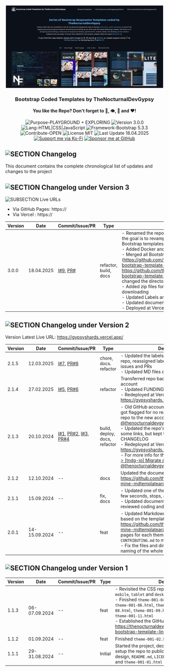 <p align="center"><img src="md_assets/preview-image.jpg" alt="Logo" width="500"></p>
<h3 align="center">Bootstrap Coded Templates by TheNocturnalDevGypsy</h3>
<p align="center"><strong>You like the Repo? Don't forget to 🌟, 👁️, 🔱 and ❤️!</strong></p>
<p align="center">
  <img src="https://img.shields.io/badge/Purpose-PLAYGROUND%20+%20EXPLORING-%2300416a?logoColor=white&labelColor=%2300416a&color=%2324292e&textColor=white" alt="Purpose-PLAYGROUND + EXPLORING"> <img src="https://img.shields.io/badge/Version-3.0.0-%2300416a?logoColor=white&labelColor=%2300416a&color=%2324292e&textColor=white" alt="Version 3.0.0"> <img src="https://img.shields.io/badge/Lang-HTML%20|%20CSS%20|%20JavaScript-%2300416a?logoColor=white&labelColor=%2300416a&color=%2324292e&textColor=white" alt="Lang-HTML|CSS|JavaScript"> <img src="https://img.shields.io/badge/Framework-Bootstrap%205.3.3-%2300416a?logoColor=white&labelColor=%2300416a&color=%2324292e&textColor=white" alt="Framework-Bootstrap 5.3.3"> <img src="https://img.shields.io/badge/Contribute-OPEN-%2300416a?logoColor=white&labelColor=%2300416a&color=%2324292e&textColor=white" alt="Contribute-OPEN"> <img src="https://img.shields.io/badge/License-MIT-%2300416a?logoColor=white&labelColor=%2300416a&color=%2324292e&textColor=white" alt="License MIT"> <img src="https://img.shields.io/badge/Last%20Update-18.04.2025-%2300416a?logoColor=white&labelColor=%2300416a&color=%2324292e&textColor=white" alt="Last Update 18.04.2025"> <a href="https://ko-fi.com/thenocturnaldevgypsy"><img src="https://img.shields.io/badge/Support%20me%20via%20Ko--Fi-%2300416a?logo=ko-fi&logoColor=white&color=%2300416a&textColor=white" alt="Support me via Ko-Fi"></a> <a href="https://github.com/sponsors/thenocturnaldevgypsy"><img src="https://custom-icon-badges.demolab.com/badge/Sponsor%20me%20at%20GitHub-%2300416a?logo=heart&logoColor=white&color=%2300416a&textColor=white" alt="Sponsor me at GitHub"></a>
</p>

## ![SECTION Changelog](https://custom-icon-badges.demolab.com/badge/-Changelog-2471AE?logo=log&logoColor=white&labelColor=2471AE)
This document contains the complete chronological list of updates and changes to the project

## ![SECTION Changelog under Version 3](https://custom-icon-badges.demolab.com/badge/-Changelog%20under%20Version%203-24292e?logo=flame&logoColor=white&labelColor=00416a)

![SUBSECTION Live URLs](https://custom-icon-badges.demolab.com/badge/-Live%20URLs-24292e?logo=globe&logoColor=white&labelColor=00416a)

- Via GitHub Pages: https://
- Via Vercel : https://

| Version | Date | Commit/Issue/PR | Type | Description |
| ------------- | ------------- | ------------- | ------------- | ------------- |
| 3.0.0 | 18.04.2025 | [I#9](https://github.com/thenocturnaldevgypsy/bootstrap-coded-templates/issues/9), [PR#](https://github.com/thenocturnaldevgypsy/bootstrap-coded-templates/pull/) | refactor, build, docs | - Renamed the repo to `bootstrap-coded-templates`, as the goal is to revamp this repo for storing all the Bootstrap templates I've coded moving forward<br>- Added Docker and Nginx setup/config (Dev Env)<br>- Merged all Bootstrap templates (https://github.com/thenocturnaldevgypsy/nightfall-bootstrap-template-personal , https://github.com/thenocturnaldevgypsy/gypsyshards-bootstrap-template-linkinbio) I've made into this repo, changed the directory setup for easy management<br>- Added zip files for each templates for easy downloading<br>- Updated Labels and enabled discussions in this repo<br>- Updated documentation and contribution guidelines<br>- Deployed at Vercel and GitHub Pages |

## ![SECTION Changelog under Version 2](https://custom-icon-badges.demolab.com/badge/-Changelog%20under%20Version%202-24292e?logo=flame&logoColor=white&labelColor=00416a)

Version Latest Live URL: https://gypsyshards.vercel.app/

| Version | Date | Commit/Issue/PR | Type | Description |
| ------------- | ------------- | ------------- | ------------- | ------------- |
| 2.1.5 | 12.03.2025 | [I#7](https://github.com/thenocturnaldevgypsy/bootstrap-coded-templates/issues/7), [PR#8](https://github.com/thenocturnaldevgypsy/bootstrap-coded-templates/pull/8) | chore, docs. refactor | - Updated the labels and milestones in this repo, reassigned labels to previous and current issues and PRs<br>- Updated MD files dead/404 URLs |
| 2.1.4 | 27.02.2025 | [I#5](https://github.com/thenocturnaldevgypsy/bootstrap-coded-templates/issues/5), [PR#6](https://github.com/thenocturnaldevgypsy/bootstrap-coded-templates/pull/6) | refactor | Transferred repo back to my main GitHub account<br>- Updated FUNDING.yml<br>- Redeployed at Vercel, Live URL: https://gypsyshards.vercel.app/ |
| 2.1.3 | 20.10.2024 | [I#1](https://github.com/thenocturnaldevgypsy/bootstrap-coded-templates/issues/1), [PR#2](https://github.com/thenocturnaldevgypsy/bootstrap-coded-templates/pull/2), [I#3](https://github.com/thenocturnaldevgypsy/bootstrap-coded-templates/issues/3), [PR#4](https://github.com/thenocturnaldevgypsy/bootstrap-coded-templates/pull/4) | build, deploy, docs, refactor | - Old GitHub account [@thenocturnaldevgypsy](https://github.com/thenocturnaldevgypsy) got flagged for no reason given, recreating the repo to the new account [@thenocturnaldevgypsy-io](https://github.com/thenocturnaldevgypsy-io)<br>- Updated the repo's documentation's URL for some links, but kept the ones from the CHANGELOG<br>- Redeployed at Vercel, Live URL: https://gypsyshards.vercel.app/<br>- For more info for the whole migration, [[tndg] > [tndg-io] Migrate @thenocturnaldevgypsy to @thenocturnaldevgypsy-io](https://github.com/users/thenocturnaldevgypsy/projects/11) |
| 2.1.2 | 12.10.2024 | -- | docs | Updated the documentation format using https://github.com/thenocturnaldevgypsy/tndg-mine-mdtemplatearchive |
| 2.1.1 | 15.09.2024 | -- | fix, docs | - Updated one of the Link Buttons to shake for few seconds, stops, and shakes again.<br>- Updated documentation for the changes, reviewed coding and filename structuring. |
| 2.0.1 | 14-15.09.2024 | -- | feat | - Updated Markdown files structure overall based on the template: https://github.com/thenocturnaldevgypsy/tndg-mine-mdtemplatearchive, create separate pages for each themes, changelogs and `CONTRIBUTING.md` to make it easier to update.<br>- Fix the files and directory structure, and file naming of the whole repo. |

## ![SECTION Changelog under Version 1](https://custom-icon-badges.demolab.com/badge/-Changelog%20under%20Version%201-24292e?logo=flame&logoColor=white&labelColor=00416a)

| Version | Date | Commit/Issue/PR | Type | Description |
| ------------- | ------------- | ------------- | ------------- | ------------- |
| 1.1.3 | 06-07.09.2024 | -- | feat | - Revisited the CSS reponsive compatibilities for `mobile`, `tablet` and `desktop` for the current templates<br>- Finished `theme-001-04.html`, `theme-001-05.html`, `theme-001-06.html`, `theme-001-07.html`, `theme-001-08.html`, `theme-001-09.html`, `theme-001-10.html` and `theme-001-11.html`<br>- Established the GitHub Pages of the repo: https://thenocturnaldevgypsy.github.io/gypsyshards-bootstrap-template-linkinbio/ |
| 1.1.2 | 01.09.2024 | -- | feat | Finished `theme-001-02.html` and `theme-001-03.html` |
| 1.1.1 | 29-31.08.2024 | -- | Initial | Started the project, decided which tools to be used, setup the repo to public, finished the initial directory design, `README.md`, `LICENSE`, `FUNDING.yml`, `index.html` and `theme-001-01.html` |